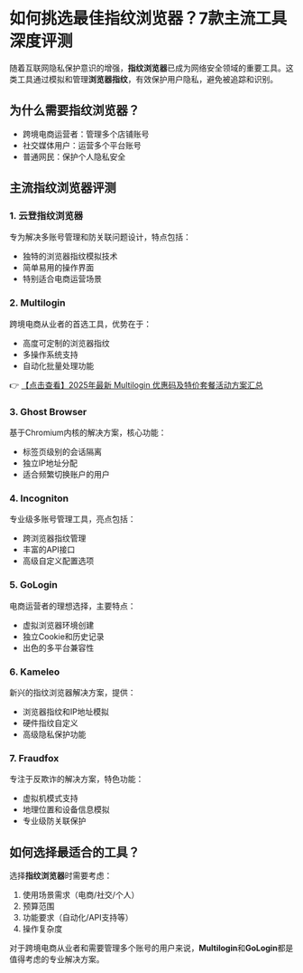 # 如何挑选最佳指纹浏览器？7款主流工具深度评测

随着互联网隐私保护意识的增强，**指纹浏览器**已成为网络安全领域的重要工具。这类工具通过模拟和管理**浏览器指纹**，有效保护用户隐私，避免被追踪和识别。

## 为什么需要指纹浏览器？

* 跨境电商运营者：管理多个店铺账号
* 社交媒体用户：运营多个平台账号
* 普通网民：保护个人隐私安全

## 主流指纹浏览器评测

### 1. 云登指纹浏览器
专为解决多账号管理和防关联问题设计，特点包括：
- 独特的浏览器指纹模拟技术
- 简单易用的操作界面
- 特别适合电商运营场景

### 2. Multilogin
跨境电商从业者的首选工具，优势在于：
- 高度可定制的浏览器指纹
- 多操作系统支持
- 自动化批量处理功能

👉 [【点击查看】2025年最新 Multilogin 优惠码及特价套餐活动方案汇总](https://bit.ly/multIlogin)

### 3. Ghost Browser
基于Chromium内核的解决方案，核心功能：
- 标签页级别的会话隔离
- 独立IP地址分配
- 适合频繁切换账户的用户

### 4. Incogniton
专业级多账号管理工具，亮点包括：
- 跨浏览器指纹管理
- 丰富的API接口
- 高级自定义配置选项

### 5. GoLogin
电商运营者的理想选择，主要特点：
- 虚拟浏览器环境创建
- 独立Cookie和历史记录
- 出色的多平台兼容性

### 6. Kameleo
新兴的指纹浏览器解决方案，提供：
- 浏览器指纹和IP地址模拟
- 硬件指纹自定义
- 高级隐私保护功能

### 7. Fraudfox
专注于反欺诈的解决方案，特色功能：
- 虚拟机模式支持
- 地理位置和设备信息模拟
- 专业级防关联保护

## 如何选择最适合的工具？

选择**指纹浏览器**时需要考虑：
1. 使用场景需求（电商/社交/个人）
2. 预算范围
3. 功能要求（自动化/API支持等）
4. 操作复杂度

对于跨境电商从业者和需要管理多个账号的用户来说，**Multilogin**和**GoLogin**都是值得考虑的专业解决方案。